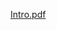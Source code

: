 [Intro.pdf](https://github.com/BesayMontesdeoca/DataMiningR/blob/master/RegresionLineal_Clasificacion/memoria.pdf)

